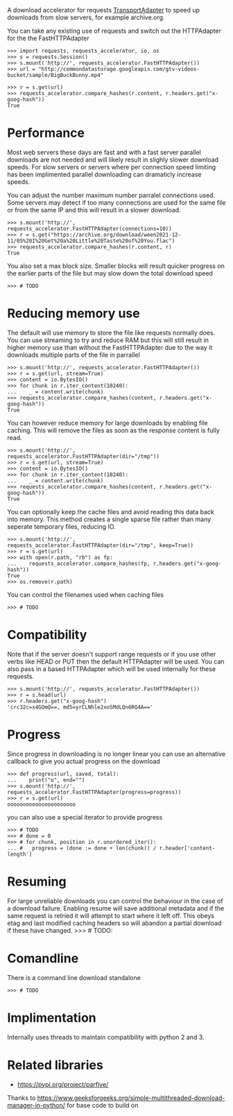     
A download accelerator for requests [TransportAdapter](https://docs.python-requests.org/en/master/user/advanced/#transport-adapters) to speed up downloads from slow servers, for example archive.org.

You can take any existing use of requests and switch out the HTTPAdapter for the the FastHTTPAdapter

    >>> import requests, requests_accelerator, io, os
    >>> s = requests.Session()
    >>> s.mount('http://', requests_accelerator.FastHTTPAdapter())
    >>> url = "http://commondatastorage.googleapis.com/gtv-videos-bucket/sample/BigBuckBunny.mp4"

    >>> r = s.get(url)
    >>> requests_accelerator.compare_hashes(r.content, r.headers.get("x-goog-hash"))
    True

# Performance

Most web servers these days are fast and with a fast server parallel downloads are not needed
and will likely result in slighly slower download speeds. For slow servers or servers where
per connection speed limiting has been implimented parallel downloading can dramaticly increase
speeds.

You can adjust the number maximum number parralel connections used. Some servers may detect if too many connections are used for the same file or from the same IP and this will result in a slower download.

    >>> s.mount('http://', requests_accelerator.FastHTTPAdapter(connections=10))
    >>> r = s.get("https://archive.org/download/ween2021-12-11/05%20I%20Get%20a%20Little%20Taste%20of%20You.flac")
    >>> requests_accelerator.compare_hashes(r.content, r)
    True

You also set a max block size. Smaller blocks will result quicker progress on the earlier parts of the file
but may slow down the total download speed

    >>> # TODO

# Reducing memory use

The default will use memory to store the file like requests normally does.
You can use streaming to try and reduce RAM but this will still result in higher 
memory use than without the FastHTTPAdapter due to the way it downloads multiple parts
of the file in parrallel

    >>> s.mount('http://', requests_accelerator.FastHTTPAdapter())
    >>> r = s.get(url, stream=True)
    >>> content = io.BytesIO()
    >>> for chunk in r.iter_content(10240): 
    ...    _ = content.write(chunk)
    >>> requests_accelerator.compare_hashes(content, r.headers.get("x-goog-hash"))
    True

You can however reduce memory for large downloads by enabling file caching.
This will remove the files as soon as the response content is fully read.

    >>> s.mount('http://', requests_accelerator.FastHTTPAdapter(dir="/tmp"))
    >>> r = s.get(url, stream=True)
    >>> content = io.BytesIO()
    >>> for chunk in r.iter_content(10240): 
    ...    _ = content.write(chunk)
    >>> requests_accelerator.compare_hashes(content, r.headers.get("x-goog-hash"))
    True

You can optionally keep the cache files and avoid reading this data back into memory.
This method creates a single sparse file rather than many seperate temporary files, reducing IO.

    >>> s.mount('http://', requests_accelerator.FastHTTPAdapter(dir="/tmp", keep=True))
    >>> r = s.get(url)
    >>> with open(r.path, "rb") as fp:
    ...    requests_accelerator.compare_hashes(fp, r.headers.get("x-goog-hash"))
    True
    >>> os.remove(r.path)


You can control the filenames used when caching files

    >>> # TODO

# Compatibility

Note that if the server doesn't support range requests or if you use other verbs like HEAD or PUT then
the default HTTPAdapter will be used. You can also pass in a based HTTPAdapter which will be used internally for these requests.

    >>> s.mount('http://', requests_accelerator.FastHTTPAdapter())
    >>> r = s.head(url)
    >>> r.headers.get("x-goog-hash")
    'crc32c=x4GOmQ==, md5=yrCLNhle2xoSMdLQn6RQ4A=='

# Progress

Since progress in downloading is no longer linear you can use an alternative callback to give you actual progress on the download


    >>> def progress(url, saved, total):
    ...    print("o", end="")
    >>> s.mount('http://', requests_accelerator.FastHTTPAdapter(progress=progress))
    >>> r = s.get(url)
    oooooooooooooooooooooo

you can also use a special iterator to provide progress

    >>> # TODO 
    >>> # done = 0
    >>> # for chunk, position in r.unordered_iter():
    ... #   progress = (done := done + len(chunk)) / r.header['content-length']

# Resuming

For large unreliable downloads you can control the behaviour in the case of a download failure. 
Enabling resume will save additional metadata and if the same request is retried it will attempt to
start where it left off. This obeys etag and last modified caching headers so will abandon a partial download if these have changed.
    >>> # TODO: 

# Comandline

There is a command line download standalone

    >>> # TODO

# Implimentation
Internally uses threads to maintain compatibility with python 2 and 3.


# Related libraries
- https://pypi.org/project/parfive/

Thanks to https://www.geeksforgeeks.org/simple-multithreaded-download-manager-in-python/ for base code to build on

